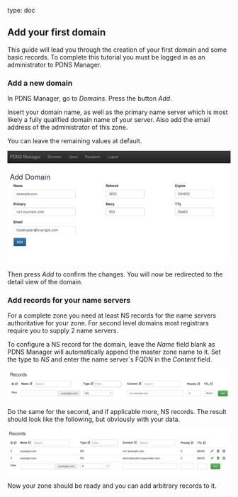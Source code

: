 type: doc

## Add your first domain

This guide will lead you through the creation of your first domain and 
some basic records. To complete this tutorial you must be logged in as 
an administrator to PDNS Manager.

### Add a new domain

In PDNS Manager, go to *Domains*. Press the button *Add*.

Insert your domain name, as well as the primary name server which is 
most likely a fully qualified domain name of your server. Also add the 
email address of the administrator of this zone.

You can leave the remaining values at default.

![Screenshot](img/firstdomain.md/screenshot_1.png)

Then press *Add* to confirm the changes. You will now be redirected 
to the detail view of the domain.


### Add records for your name servers

For a complete zone you need at least NS records for the name servers 
authoritative for your zone. For second level domains most registrars 
require you to supply 2 name servers.

To configure a NS record for the domain, leave the *Name* field blank
as PDNS Manager will automatically append the master zone name to it.
Set the type to *NS* and enter the name server´s FQDN in the *Content*
field.

![Screenshot](img/firstdomain.md/screenshot_2.png)

Do the same for the second, and if applicable more, NS records. The 
result should look like the following, but obviously with your data.

![Screenshot](img/firstdomain.md/screenshot_3.png)

Now your zone should be ready and you can add arbitrary records to it.
